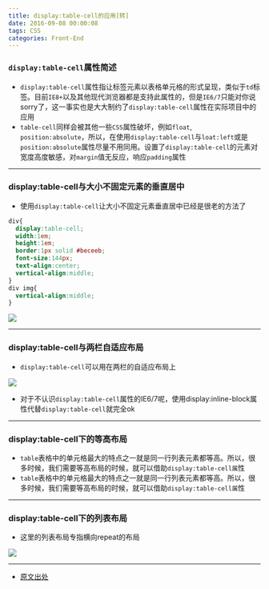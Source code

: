 ```yaml
---
title: display:table-cell的应用[转]
date: 2016-09-08 00:00:08
tags: CSS
categories: Front-End
---
```



### `display:table-cell`属性简述

- `display:table-cell`属性指让标签元素以表格单元格的形式呈现，类似于`td`标签。目前`IE8+`以及其他现代浏览器都是支持此属性的，但是`IE6/7`只能对你说sorry了，这一事实也是大大制约了`display:table-cell`属性在实际项目中的应用
- `table-cell`同样会被其他一些`CSS`属性破坏，例如`float`, `position:absolute`，所以，在使用`display:table-cell`与`loat:left`或是`position:absolute`属性尽量不用同用。设置了`display:table-cell`的元素对宽度高度敏感，对`margin`值无反应，响应`padding`属性

---
<!--more-->
### display:table-cell与大小不固定元素的垂直居中

- 使用`display:table-cell`让大小不固定元素垂直居中已经是很老的方法了

```css
div{
  display:table-cell; 
  width:1em;
  height:1em;
  border:1px solid #beceeb; 
  font-size:144px; 
  text-align:center; 
  vertical-align:middle;
} 
div img{
  vertical-align:middle;
}
```

![](http://image.zhangxinxu.com/image/blog/200908/2009-08-27_232027.jpg)

---

### display:table-cell与两栏自适应布局

- `display:table-cell`可以用在两栏的自适应布局上

![](http://image.zhangxinxu.com/image/blog/201010/2010-10-11_204048.png)

- 对于不认识`display:table-cell`属性的IE6/7呢，使用display:inline-block属性代替`display:table-cell`就完全ok

---

### display:table-cell下的等高布局

- `table`表格中的单元格最大的特点之一就是同一行列表元素都等高。所以，很多时候，我们需要等高布局的时候，就可以借助`display:table-cell属`性
- `table`表格中的单元格最大的特点之一就是同一行列表元素都等高。所以，很多时候，我们需要等高布局的时候，就可以借助`display:table-cell属`性

---

### display:table-cell下的列表布局

- 这里的列表布局专指横向repeat的布局

![](http://image.zhangxinxu.com/image/blog/201010/2010-10-28_215059.jpg)

---

- [ 原文出处](http://www.zhangxinxu.com/wordpress/2010/10/%E6%88%91%E6%89%80%E7%9F%A5%E9%81%93%E7%9A%84%E5%87%A0%E7%A7%8Ddisplaytable-cell%E7%9A%84%E5%BA%94%E7%94%A8/)
